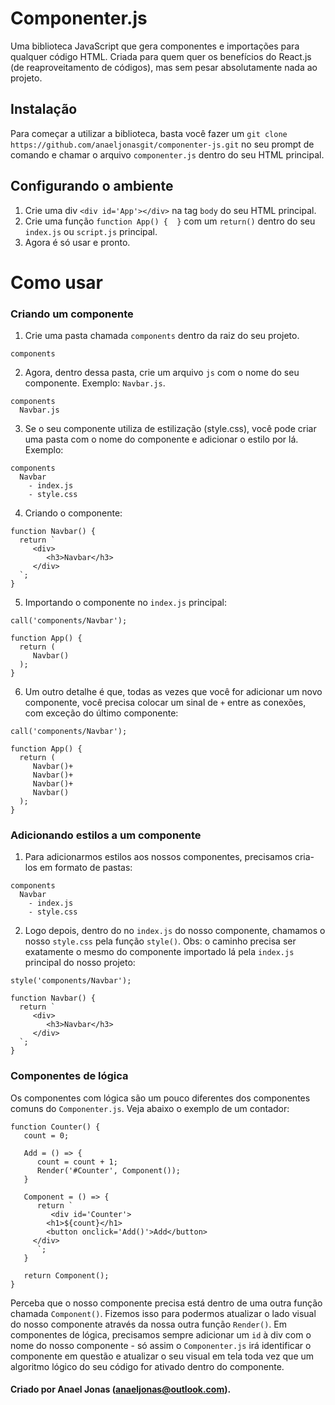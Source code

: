 # Componenter.js
Uma biblioteca JavaScript que gera componentes e importações para qualquer código HTML. Criada para quem quer os benefícios do React.js (de reaproveitamento de códigos), mas sem pesar absolutamente nada ao projeto.

## Instalação
Para começar a utilizar a biblioteca, basta você fazer um ```git clone https://github.com/anaeljonasgit/componenter-js.git``` no seu prompt de comando e chamar o arquivo ```componenter.js``` dentro do seu HTML principal.

## Configurando o ambiente
1. Crie uma div ```<div id='App'></div>``` na tag ```body``` do seu HTML principal.
2. Crie uma função ```function App() {  }``` com um ```return()``` dentro do seu ```index.js``` ou ```script.js``` principal.
3. Agora é só usar e pronto.

# Como usar

### Criando um componente
1. Crie uma pasta chamada ```components``` dentro da raiz do seu projeto.
```
components
```
2. Agora, dentro dessa pasta, crie um arquivo ```js``` com o nome do seu componente. Exemplo: ```Navbar.js```.
```
components
  Navbar.js
```
3. Se o seu componente utiliza de estilização (style.css), você pode criar uma pasta com o nome do componente e adicionar o estilo por lá. Exemplo:
```
components
  Navbar
    - index.js
    - style.css
```
4. Criando o componente:
```
function Navbar() {
  return `
     <div>
        <h3>Navbar</h3>
     </div>
  `;
}
```
5. Importando o componente no ```index.js``` principal:
```
call('components/Navbar');

function App() {
  return (
     Navbar()
  );
}
```
6. Um outro detalhe é que, todas as vezes que você for adicionar um novo componente, você precisa colocar um sinal de ```+``` entre as conexões, com exceção do último componente:
```
call('components/Navbar');

function App() {
  return (
     Navbar()+
     Navbar()+
     Navbar()+
     Navbar()
  );
}
```

### Adicionando estilos a um componente
1. Para adicionarmos estilos aos nossos componentes, precisamos cria-los em formato de pastas:
```
components
  Navbar
    - index.js
    - style.css
```
2. Logo depois, dentro do no ```index.js``` do nosso componente, chamamos o nosso ```style.css``` pela função ```style()```. Obs: o caminho precisa ser exatamente o mesmo do componente importado lá pela ```index.js``` principal do nosso projeto:
```
style('components/Navbar');

function Navbar() {
  return `
     <div>
        <h3>Navbar</h3>
     </div>
  `;
}
```

### Componentes de lógica
Os componentes com lógica são um pouco diferentes dos componentes comuns do ```Componenter.js```. Veja abaixo o exemplo de um contador:
```
function Counter() {
   count = 0;
   
   Add = () => {
      count = count + 1;
      Render('#Counter', Component());
   }
   
   Component = () => {
      return `
         <div id='Counter'>
	    <h1>${count}</h1>
	    <button onclick='Add()'>Add</button>
	 </div>
      `;
   }
   
   return Component();
}
```
Perceba que o nosso componente precisa está dentro de uma outra função chamada ```Component()```. Fizemos isso para podermos atualizar o lado visual do nosso componente através da nossa outra função ```Render()```. Em componentes de lógica, precisamos sempre adicionar um ```id``` à div com o nome do nosso componente - só assim o ```Componenter.js``` irá identificar o componente em questão e atualizar o seu visual em tela toda vez que um algoritmo lógico do seu código for ativado dentro do componente.

#### Criado por Anael Jonas (anaeljonas@outlook.com).
